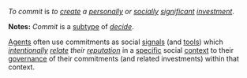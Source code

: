 *To commit* is *to [create](https://github.com/gcassel/Modular-Organization-Terminology/blob/master/terms/creation.md) a [personally](https://github.com/gcassel/Modular-Organization-Terminology/blob/master/terms/personal.md) or [socially](https://github.com/gcassel/Modular-Organization-Terminology/blob/master/terms/social.md) [significant](https://github.com/gcassel/Modular-Organization-Terminology/blob/master/terms/significance.md) [investment](https://github.com/gcassel/Modular-Organization-Terminology/blob/master/terms/investment.md)*.

**Notes:**  *Commit* is a [subtype](https://github.com/gcassel/Modular-Organization-Terminology/blob/master/terms/subtype.md) of *[decide](https://github.com/gcassel/Modular-Organization-Terminology/blob/master/terms/decide.md)*.

[Agents](https://github.com/gcassel/Modular-Organization-Terminology/blob/master/terms/agent.md) often use commitments as social [signals](https://github.com/gcassel/Modular-Organization-Terminology/blob/master/terms/signal.md) (and [tools](https://github.com/gcassel/Modular-Organization-Terminology/blob/master/terms/tool.md)) which *[intentionally](https://github.com/gcassel/Modular-Organization-Terminology/blob/master/terms/intention.md) [relate](https://github.com/gcassel/Modular-Organization-Terminology/blob/master/terms/relationship.md) their [reputation](https://github.com/gcassel/Modular-Organization-Terminology/blob/master/terms/reputation.md)* in a [specific](https://github.com/gcassel/Modular-Organization-Terminology/blob/master/terms/specific.md) social [context](https://github.com/gcassel/Modular-Organization-Terminology/blob/master/terms/context.md) to their [governance](https://github.com/gcassel/Modular-Organization-Terminology/blob/master/terms/governance.md) of their commitments (and related investments) within that context.
